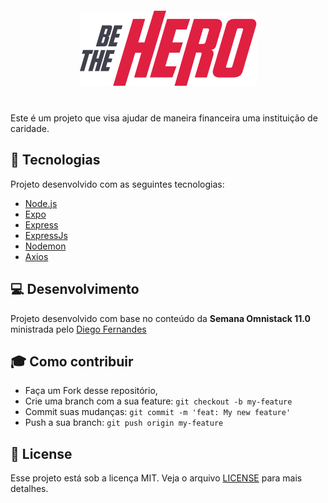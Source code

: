 <h5 align="center">
    <img alt="Logo" title="#logo" src="https://github.com/moreira-ian/Be-the-Hero/blob/master/mobile/src/assets/logo%403x.png">
</h5>
<br/>
Este é um projeto que visa ajudar de maneira financeira uma instituição de caridade.

## :rocket: Tecnologias
Projeto desenvolvido com as seguintes tecnologias:
- [Node.js](https://nodejs.org/en/)
- [Expo](https://expo.io/)
- [Express](https://expressjs.com/pt-br/)
- [ExpressJs](https://expressjs.com/pt-br/)
- [Nodemon](https://www.npmjs.com/package/nodemon)
- [Axios](https://www.npmjs.com/package/axios)

## :computer: Desenvolvimento
Projeto desenvolvido com base no conteúdo da <strong> Semana Omnistack 11.0</strong> ministrada pelo </b> [Diego Fernandes](https://github.com/diego3g)

## :mortar_board: Como contribuir

- Faça um Fork desse repositório,
- Crie uma branch com a sua feature: `git checkout -b my-feature`
- Commit suas mudanças: `git commit -m 'feat: My new feature'`
- Push a sua branch: `git push origin my-feature`

## :memo: License

Esse projeto está sob a licença MIT. Veja o arquivo [LICENSE](LICENSE.md) para mais detalhes.

